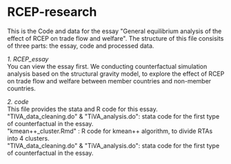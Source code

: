 # RCEP-research
This is the Code and data for the essay "General equilibrium analysis of the effect of RCEP on trade flow and welfare". The structure of this file consisits of three parts: the essay, code and processed data. 

*1. RCEP_essay*  
You can view the essay first. We conducting counterfactual simulation analysis based on the structural gravity model, to explore the effect of RCEP on trade flow and welfare between member countries and non-member countries.

*2. code*   
This file provides the stata and R code for this essay.  
"TIVA_data_cleaning.do" & "TiVA_analysis.do": stata code for the first type of counterfactual in the essay.  
"kmean++_cluster.Rmd" : R code for kmean++ algorithm, to divide RTAs into 4 clusters.  
"TIVA_data_cleaning.do" & "TiVA_analysis.do": stata code for the first type of counterfactual in the essay.  
